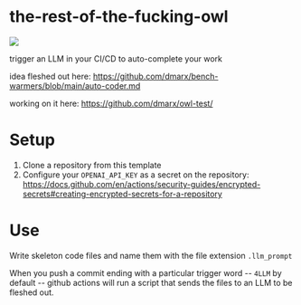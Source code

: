 # the-rest-of-the-fucking-owl

![](https://i.imgur.com/RadSf.jpg)

trigger an LLM in your CI/CD to auto-complete your work

idea fleshed out here: https://github.com/dmarx/bench-warmers/blob/main/auto-coder.md

working on it here: https://github.com/dmarx/owl-test/

# Setup

1. Clone a repository from this template
2. Configure your `OPENAI_API_KEY` as a secret on the repository: https://docs.github.com/en/actions/security-guides/encrypted-secrets#creating-encrypted-secrets-for-a-repository

# Use

Write skeleton code files and name them with the file extension `.llm_prompt`

When you push a commit ending with a particular trigger word -- `4LLM` by default -- github actions will run a script that sends the files to an LLM to be fleshed out.
